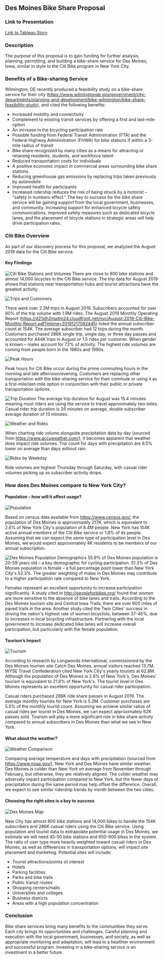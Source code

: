## Des Moines Bike Share Proposal
### Link to Presentation
[Link to Tableau Story]( https://public.tableau.com/profile/kenneth.w.welsh#!/vizhome/citibike_analysis_15872572393220/DesMoinesBikeShareProposal?publish=yes "Des Moines Bike Share Proposal Presentation")
### Description
The purpose of this proposal is to gain funding for further analysis, planning, permitting, and building a bike-share service for Des Moines, Iowa, similar in style to the Citi Bike program in New York City.

### Benefits of a Bike-sharing Service
Wilmington, DE recently produced a feasibility study on a bike-share service for their city (https://www.wilmingtonde.gov/government/city-departments/planning-and-development/bike-wilmington/bike-share-feasibility-study), and cited the following benefits:
+ Increased mobility and connectivity
+ Complement to existing transit services by offering a first and last-mile option
+ An increase in the bicycling participation rate
+ Possible funding from Federal Transit Administration (FTA) and the Federal Highway Administration (FHWA) for bike stations if within a 3-mile radius of transit
+ Bike share recognized by many cities as a means for attracting or retaining residents, students, and workforce talent
+ Reduced transportation costs for individuals
+ A positive economic impact in commercial areas surrounding bike share stations
+ Reducing greenhouse gas emissions by replacing trips taken previously by automobile
+ Improved health for participants
+ Increased ridership reduces the risk of being struck by a motorist – "safety in numbers effect."
The key to success for the bike share service will be gaining support from the local government, businesses, and community. Increasing support for enhanced bicycle safety communications, improved safety measures such as dedicated bicycle lanes, and the placement of bicycle stations in strategic areas will help drive participation rates.

### Citi Bike Overview
As part of our discovery process for this proposal, we analyzed the August 2019 data for the Citi Bike service.
#### Key Findings
![]( https://github.com/kenwelsh/bikesharing/blob/master/Images/nyc_map.png "Citi Bike Stations and Volumes")
There are close to 800 bike stations and almost 14,000 bicycles in the Citi Bike service.  The trip data for August 2019 shows that stations near transportation hubs and tourist attractions have the greatest activity.

![]( https://github.com/kenwelsh/bikesharing/blob/master/Images/nyc_customers_aug_2019.png "Trips and Customers")

There were over 2.3M trips in August 2019.  Subscribers accounted for over 80% of the trip volume with 1.9M rides.  The August 2019 Monthly Operating Report (https://d21xlh2maitm24.cloudfront.net/nyc/August-2019-Citi-Bike-Monthly-Report.pdf?mtime=20191217092445) listed the annual subscriber count at 154K.  The average subscriber had 12 trips during the month.  Customers purchased 286K single trip, single day, or three day passes and accounted for 444K trips in August or 1.5 rides per customer.  When gender is known – males account for 72% of activity.    The highest ride volumes are coming from people born in the 1980s and 1990s.

![]( https://github.com/kenwelsh/bikesharing/blob/master/Images/nyc_peak_hours.png "Peak Hours")

Peak hours for Citi Bike occur during the prime commuting hours in the morning and late afternoon/evening.  Customers are replacing other transportation with the bike-sharing service for their commute or using it as a first-mile/last-mile option in conjunction with their public or private transportation options.

![]( https://github.com/kenwelsh/bikesharing/blob/master/Images/nyc_trip_duration.png "Trip Duration")
The average trip duration for August was 15.4 minutes meaning most riders are using the service to travel approximately two miles.  Casual rider trip duration is 26 minutes on average, double subscriber average duration of 13 minutes.

![]( https://github.com/kenwelsh/bikesharing/blob/master/Images/nyc_weather_and_rides.png "Weather and Rides")

When charting ride volume alongside precipitation data by day (sourced from https://www.accuweather.com/), it becomes apparent that weather does impact ride volumes.  Trip count for days with precipitation are 9.5% lower on average than days without rain.

![](https://github.com/kenwelsh/bikesharing/blob/master/Images/nyc_rides_by_weekday.png "Rides by Weekday")

Ride volumes are highest Thursday through Saturday, with casual rider volumes picking up as subscriber activity drops.

### How does Des Moines compare to New York City?
#### Population – how will it affect usage?

![]( https://github.com/kenwelsh/bikesharing/blob/master/Images/population.png "Population")

Based on census data available from https://www.census.gov/, the population of Des Moines is approximately 217K, which is equivalent to 2.6% of New York City's population of 8.4M people.  New York has 154K active annual members of the Citi Bike service or 1.8% of its people.  Assuming that we can expect the same type of participation level in Des Moines, we would expect approximately 4K residents to be members of our annual subscription.

![](https://github.com/kenwelsh/bikesharing/blob/master/Images/des_moines_pop_demographics.png "Des Moines Population Demographics")
55.9% of Des Moines population is 20-59 years old – a key demographic for cycling participation.  51.3% of Des Moines population is female – a full percentage point lower than New York City's 52.3%.  The greater weighting of males in Des Moines may contribute to a higher participation rate compared to New York.

Females represent an excellent opportunity to increase participation significantly.  A study cited in http://peopleforbikes.org/ found that women are more sensitive to the absence of bike lanes and trails.  According to the Des Moines tourism site and Central Iowa Trails, there are over 600 miles of paved trails in the area.  Another study cited the Twin Cities' success in driving the nation's highest rate of women bicyclists, between 37-45%, due to increases in local bicycling infrastructure.  Partnering with the local government to increase dedicated bike lanes will increase overall participation, but particularly with the female population.

#### Tourism’s Impact
![]( https://github.com/kenwelsh/bikesharing/blob/master/Images/tourism.png "Tourism")

According to research by Longwoods International, commissioned by the Des Moines tourism site Catch Des Moines, annual visitors reached 13.7M.  WYSE Travel Confederation cited New York City's yearly tourists at 62.8M.  Although the population of Des Moines is 2.6% of New York's, Des Moines' tourism is equivalent to 21.8% of New York's.  The tourist level in Des Moines represents an excellent opportunity for casual rider participation.

Casual riders purchased 286K ride share passes in August 2019.  The average monthly tourists for New York is 5.2M.  Customer purchases are 5.5% of the monthly tourist count.  Assuming we achieve similar ratios of casual rides per tourist in Des Moines, we can expect approximately 62K passes sold.  Tourism will play a more significant role in bike share activity compared to annual subscribers in Des Moines than what we see in New York.

#### What about the weather?

![]( https://github.com/kenwelsh/bikesharing/blob/master/Images/weather_comparison.png "Weather Comparison")

Comparing average temperature and days with precipitation (sourced from https://www.noaa.gov/), New York and Des Moines have similar weather.  Des Moines is colder than New York on average from November through February, but otherwise, they are relatively aligned.  The colder weather may adversely impact participation compared to New York, but the fewer days of precipitation during the same period may help offset the difference.  Overall, we expect to see similar ridership trends by month between the two cities.

#### Choosing the right sites is a key to success
![]( https://github.com/kenwelsh/bikesharing/blob/master/Images/des_moines_map.png "Des Moines Map")

New City has almost 800 bike stations and 14,000 bikes to handle the 154K subscribers and 286K casual riders using the Citi Bike service.  Using population and tourist data to extrapolate potential usage in Des Moines, we estimate we will need 45-50 bike stations and 850-900 bikes in the system.  The ratio of user type more heavily weighted toward casual riders in Des Moines, as well as differences in transportation options, will impact site placement and marketing.  Potential sites will include:
+ Tourist attractions/points of interest
+ Hotels
+ Parking facilities
+ Parks and bike trails
+ Public transit routes
+ Shopping centers/malls
+ Universities and colleges
+ Business districts
+ Areas with a high population concentration

### Conclusion
Bike share services bring many benefits to the communities they serve.  Each city brings its opportunities and challenges.  Careful planning and execution with the local government, businesses, and society, as well as appropriate monitoring and adaptation, will lead to a healthier environment and successful program.  Investing in a bike-sharing service is an investment in a better future.
